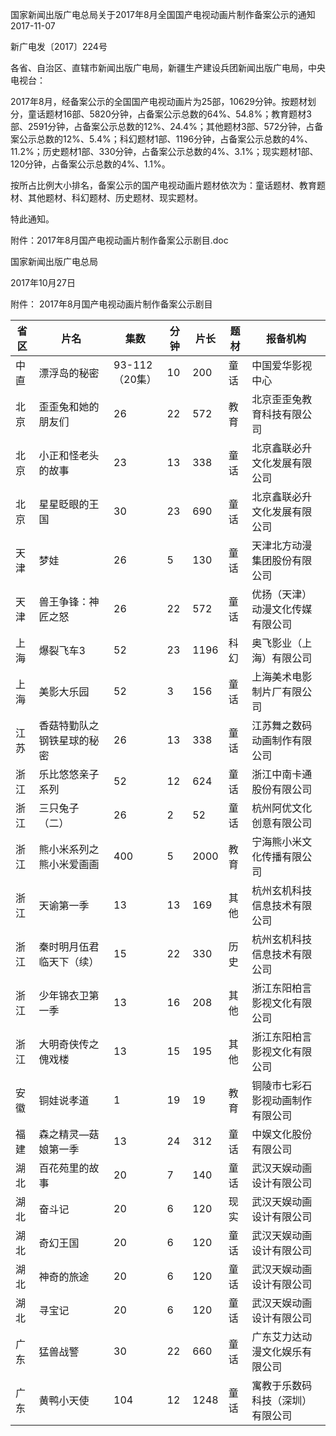国家新闻出版广电总局关于2017年8月全国国产电视动画片制作备案公示的通知  
2017-11-07    

新广电发〔2017〕224号

各省、自治区、直辖市新闻出版广电局，新疆生产建设兵团新闻出版广电局，中央电视台：

2017年8月，经备案公示的全国国产电视动画片为25部，10629分钟。按题材划分，童话题材16部、5820分钟，占备案公示总数的64%、54.8%；教育题材3部、2591分钟，占备案公示总数的12%、24.4%；其他题材3部、572分钟，占备案公示总数的12%、5.4%；科幻题材1部、1196分钟，占备案公示总数的4%、11.2%；历史题材1部、330分钟，占备案公示总数的4%、3.1%；现实题材1部、120分钟，占备案公示总数的4%、1.1%。

按所占比例大小排名，备案公示的国产电视动画片题材依次为：童话题材、教育题材、其他题材、科幻题材、历史题材、现实题材。

特此通知。

附件：2017年8月国产电视动画片制作备案公示剧目.doc

 

 

国家新闻出版广电总局

2017年10月27日   


附件：
2017年8月国产电视动画片制作备案公示剧目


省区 | 片名 | 集数 | 分钟 | 片长 | 题材 | 报备机构
---|----|----|----|----|----|-----
中直 | 漂浮岛的秘密 | 93-112（20集） | 10 | 200 | 童话 | 中国爱华影视中心
北京 | 歪歪兔和她的朋友们 | 26 | 22 | 572 | 教育 | 北京歪歪兔教育科技有限公司
北京 | 小正和怪老头的故事 | 23 | 13 | 338 | 童话 | 北京鑫联必升文化发展有限公司
北京 | 星星眨眼的王国 | 30 | 23 | 690 | 童话 | 北京鑫联必升文化发展有限公司
天津 | 梦娃 | 26 | 5 | 130 | 童话 | 天津北方动漫集团股份有限公司
天津 | 兽王争锋：神匠之怒 | 26 | 22 | 572 | 童话 | 优扬（天津）动漫文化传媒有限公司
上海 | 爆裂飞车3 | 52 | 23 | 1196 | 科幻 | 奥飞影业（上海）有限公司
上海 | 美影大乐园 | 52 | 3 | 156 | 童话 | 上海美术电影制片厂有限公司
江苏 | 香菇特勤队之钢铁星球的秘密 | 26 | 13 | 338 | 童话 | 江苏舞之数码动画制作有限公司
浙江 | 乐比悠悠亲子系列 | 52 | 12 | 624 | 童话 | 浙江中南卡通股份有限公司
浙江 | 三只兔子（二） | 26 | 2 | 52 | 童话 | 杭州阿优文化创意有限公司
浙江 | 熊小米系列之熊小米爱画画 | 400 | 5 | 2000 | 教育 | 宁海熊小米文化传播有限公司
浙江 | 天谕第一季 | 13 | 13 | 169 | 其他 | 杭州玄机科技信息技术有限公司
浙江 | 秦时明月伍君临天下（续） | 15 | 22 | 330 | 历史 | 杭州玄机科技信息技术有限公司
浙江 | 少年锦衣卫第一季 | 13 | 16 | 208 | 其他 | 浙江东阳柏言影视文化有限公司
浙江 | 大明奇侠传之傀戏楼 | 13 | 15 | 195 | 其他 | 浙江东阳柏言影视文化有限公司
安徽 | 铜娃说孝道 | 1 | 19 | 19 | 教育 | 铜陵市七彩石影视动画制作有限公司
福建 | 森之精灵—菇娘第一季 | 13 | 24 | 312 | 童话 | 中娱文化股份有限公司
湖北 | 百花苑里的故事 | 20 | 7 | 140 | 童话 | 武汉天娱动画设计有限公司
湖北 | 奋斗记 | 20 | 6 | 120 | 现实 | 武汉天娱动画设计有限公司
湖北 | 奇幻王国 | 20 | 6 | 120 | 童话 | 武汉天娱动画设计有限公司
湖北 | 神奇的旅途 | 20 | 6 | 120 | 童话 | 武汉天娱动画设计有限公司
湖北 | 寻宝记 | 20 | 6 | 120 | 童话 | 武汉天娱动画设计有限公司
广东 | 猛兽战警 | 30 | 22 | 660 | 童话 | 广东艾力达动漫文化娱乐有限公司
广东 | 黄鸭小天使 | 104 | 12 | 1248 | 童话 | 寓教于乐数码科技（深圳）有限公司
